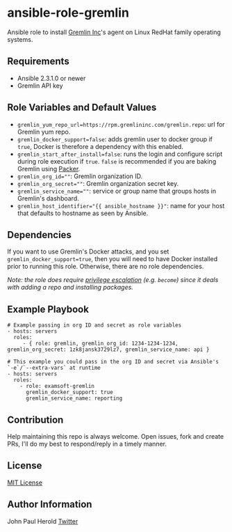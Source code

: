 ansible-role-gremlin
=========

Ansible role to install [Gremlin Inc](https://gremlininc.com/)'s agent on Linux RedHat family operating systems.

Requirements
------------

- Ansible 2.3.1.0 or newer
- Gremlin API key

Role Variables and Default Values
--------------

- `gremlin_yum_repo_url=https://rpm.gremlininc.com/gremlin.repo`: url for Gremlin yum repo.
- `gremlin_docker_support=false`: adds gremlin user to docker group if `true`, Docker is therefore a dependency with this enabled.
- `gremlin_start_after_install=false`: runs the login and configure script during role execution if `true`. `false` is recommended if you are baking Gremlin using [Packer](https://www.packer.io/).
- `gremlin_org_id=""`: Gremlin organization ID.
- `gremlin_org_secret=""`: Gremlin organization secret key.
- `gremlin_service_name=""`: service or group name that groups hosts in Gremlin's dashboard.
- `gremlin_host_identifier="{{ ansible_hostname }}"`: name for your host that defaults to hostname as seen by Ansible.

Dependencies
------------

If you want to use Gremlin's Docker attacks, and you set `gremlin_docker_support=true`, then you will need to have Docker installed prior to running this role. Otherwise, there are no role dependencies.

_Note: the role does require [privilege escalation](http://docs.ansible.com/ansible/latest/become.html) (e.g. `become`) since it deals with adding a repo and installing packages._

Example Playbook
----------------

    # Example passing in org ID and secret as role variables
    - hosts: servers
      roles:
         - { role: gremlin, gremlin_org_id: 1234-1234-1234, gremlin_org_secret: 1zk8jansk3729lz7, gremlin_service_name: api }

    # This example you could pass in the org ID and secret via Ansible's `-e`/`--extra-vars` at runtime
    - hosts: servers
      roles:
        - role: examsoft-gremlin
          gremlin_docker_support: true
          gremlin_service_name: reporting


Contribution
------------

Help maintaining this repo is always welcome. Open issues, fork and create PRs, I'll do my best to respond/reply in a timely manner.

License
-------

[MIT License](https://choosealicense.com/licenses/mit/)

Author Information
------------------

John Paul Herold
[Twitter](https://twitter.com/dailyherold)
